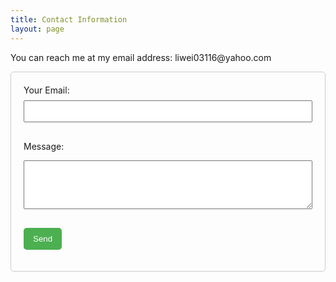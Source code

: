 ```yaml
---
title: Contact Information
layout: page
---
```


<!DOCTYPE html>
<html lang="en">
<head>
  <meta charset="UTF-8">
  <meta name="viewport" content="width=device-width, initial-scale=1.0">
  <style>
    form {
      max-width: 600px;
      margin: 0 auto;
      padding: 20px;
      border: 1px solid #ccc;
      border-radius: 5px;
    }
    label {
      display: block;
      margin-bottom: 8px;
    }
    input,
    textarea {
      width: 100%;
      padding: 8px;
      margin-bottom: 16px;
      box-sizing: border-box;
    }
    button {
      background-color: #4caf50;
      color: white;
      padding: 10px 15px;
      border: none;
      border-radius: 5px;
      cursor: pointer;
    }

  </style>
</head>
<body>

  <p>You can reach me at my email address: liwei03116@yahoo.com</p>

  <form action="https://formspree.io/f/xdorrjyb" method="POST">
    <label for="_replyto">Your Email:</label>
    <input type="email" name="_replyto" required>

<label for="message">Message:</label>
<textarea name="message" rows="4" required></textarea>

<button type="submit">Send</button>

  </form>

</body>
</html>
